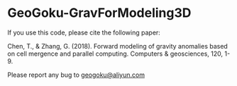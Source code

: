 # GeoGoku-GravForModeling3D

If you use this code, please cite the following paper:

Chen, T., & Zhang, G. (2018). Forward modeling of gravity anomalies based on cell mergence and parallel computing. Computers & geosciences, 120, 1-9.

Please report any bug to geogoku@aliyun.com
